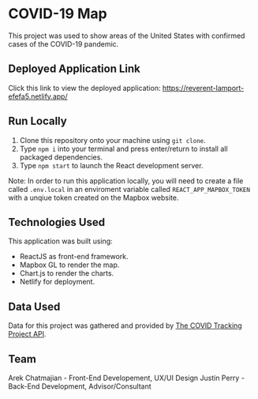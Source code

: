 # COVID-19 Map

This project was used to show areas of the United States with confirmed cases of the COVID-19 pandemic. 

## Deployed Application Link

Click this link to view the deployed application: https://reverent-lamport-efefa5.netlify.app/

## Run Locally

1. Clone this repository onto your machine using `git clone`.
2. Type `npm i` into your terminal and press enter/return to install all packaged dependencies.
3. Type `npm start` to launch the React development server.

Note: In order to run this application locally, you will need to create a file called `.env.local` in an enviroment variable called `REACT_APP_MAPBOX_TOKEN` with a unqiue token created on the Mapbox website.

## Technologies Used

This application was built using: 
- ReactJS as front-end framework.
- Mapbox GL to render the map.
- Chart.js to render the charts.
- Netlify for deployment.

## Data Used

Data for this project was gathered and provided by [The COVID Tracking Project API](https://covidtracking.com/data/api).


## Team

Arek Chatmajian - Front-End Developement, UX/UI Design
Justin Perry - Back-End Development, Advisor/Consultant
